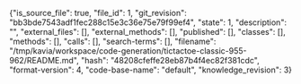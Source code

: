 {"is_source_file": true, "file_id": 1, "git_revision": "bb3bde7543adf1fec288c15e3c36e75e79f99ef4", "state": 1, "description": "", "external_files": [], "external_methods": [], "published": [], "classes": [], "methods": [], "calls": [], "search-terms": [], "filename": "/tmp/kavia/workspace/code-generation/tictactoe-classic-955-962/README.md", "hash": "48208cfeffe28eb87b4f4ec82f381cdc", "format-version": 4, "code-base-name": "default", "knowledge_revision": 3}